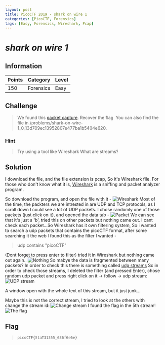```yaml
---
layout: post
title: PicoCTF 2019 - shark on wire 1
categories: [PicoCTF, Forensics]
tags: [Easy, Forensics, Wireshark, Pcap]
---
```


# *shark on wire 1*

## Information

| Points |Category  | Level|
|--|--|--|
| 150 | Forensics  |Easy |

## Challenge

> We found this [packet capture](https://2019shell1.picoctf.com/static/ae9ca8cff43ed638ed5d137f9ece7455/capture.pcap). Recover the flag. You can also find the file in /problems/shark-on-wire-1_0_13d709ec13952807e477ba1b5404e620.
 
### Hint

> Try using a tool like Wireshark
> What are streams?

## Solution

I download the file, and the file extension is pcap, So it's Wireshark file.
For those who don't know what it is, [Wireshark](https://en.wikipedia.org/wiki/Wireshark) is a sniffing and packet analyzer program.

So download the program, and open the file with it - 
![Wireshark](https://i.imgur.com/oDdBRAI.png)
Most of the time, the packters we are intrested in are UDP and TCP protocols, as I scroll down
I could see a lot of UDP packets.
I chose randomly one of those packets (just click on it), and opened the data tab - 
![Packet](https://i.imgur.com/tFcqcdN.png)
We can see that it's just a 'b', tried this on other packets but nothing came out.
I cant check each packet...So Wireshark has it own filtering system, So i wanted to search a udp packets that contains the picoCTF format, after some searching it the web I found this as the filter I wanted -

> udp contains "picoCTF"

(Dont forget to press enter to filter)
tried it in Wireshark but nothing came out again..
![Nothing](https://i.imgur.com/hGkPFeq.png)
So mabye the data is fragmented between many packets?
In order to check this there is something called [udp streams](https://www.wireshark.org/docs/wsug_html_chunked/ChAdvFollowStreamSection.html)
So in order to check those streams, I deleted the filter (and pressed Enter), chose random udp packet and press right click on it -> follow -> udp stream:
![UDP stream](https://i.imgur.com/93Awf6B.png)

A window open with the whole text of this stream, but it just junk...

Maybe this is not the correct stream, I tried to look at the others with change the stream id:
![Change stream](https://i.imgur.com/zT7oKd5.png)
I found the flag in the 5th stream!
![The flag](https://i.imgur.com/9105jay.png)

## Flag
> `picoCTF{StaT31355_636f6e6e}`
